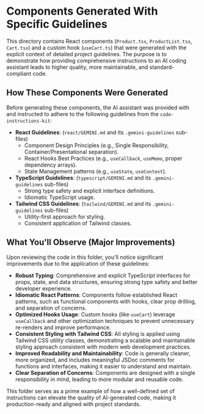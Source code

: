 # Components Generated With Specific Guidelines

This directory contains React components (`Product.tsx`, `ProductList.tsx`,
`Cart.tsx`) and a custom hook (`useCart.ts`) that were generated with the
explicit context of detailed project guidelines. The purpose is to demonstrate
how providing comprehensive instructions to an AI coding assistant leads to
higher quality, more maintainable, and standard-compliant code.

## How These Components Were Generated

Before generating these components, the AI assistant was provided with and
instructed to adhere to the following guidelines from the
`code-instructions-kit`:

- **React Guidelines**: (`react/GEMINI.md` and its `.gemini-guidelines`
  sub-files)
  - Component Design Principles (e.g., Single Responsibility,
    Container/Presentational separation).
  - React Hooks Best Practices (e.g., `useCallback`, `useMemo`, proper
    dependency arrays).
  - State Management patterns (e.g., `useState`, `useContext`).
- **TypeScript Guidelines**: (`typescript/GEMINI.md` and its
  `.gemini-guidelines` sub-files)
  - Strong type safety and explicit interface definitions.
  - Idiomatic TypeScript usage.
- **Tailwind CSS Guidelines**: (`tailwind/GEMINI.md` and its
  `.gemini-guidelines` sub-files)
  - Utility-first approach for styling.
  - Consistent application of Tailwind classes.

## What You'll Observe (Major Improvements)

Upon reviewing the code in this folder, you'll notice significant improvements
due to the application of these guidelines:

- **Robust Typing**: Comprehensive and explicit TypeScript interfaces for props,
  state, and data structures, ensuring strong type safety and better developer
  experience.
- **Idiomatic React Patterns**: Components follow established React patterns,
  such as functional components with hooks, clear prop drilling, and separation
  of concerns.
- **Optimized Hooks Usage**: Custom hooks (like `useCart`) leverage
  `useCallback` and other optimization techniques to prevent unnecessary
  re-renders and improve performance.
- **Consistent Styling with Tailwind CSS**: All styling is applied using
  Tailwind CSS utility classes, demonstrating a scalable and maintainable
  styling approach consistent with modern web development practices.
- **Improved Readability and Maintainability**: Code is generally cleaner, more
  organized, and includes meaningful JSDoc comments for functions and
  interfaces, making it easier to understand and maintain.
- **Clear Separation of Concerns**: Components are designed with a single
  responsibility in mind, leading to more modular and reusable code.

This folder serves as a prime example of how a well-defined set of instructions
can elevate the quality of AI-generated code, making it production-ready and
aligned with project standards.
